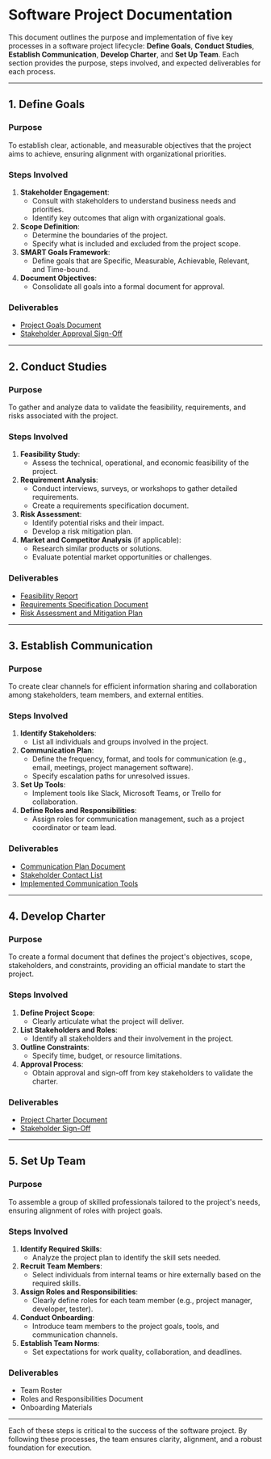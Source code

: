 # Software Project Documentation

This document outlines the purpose and implementation of five key processes in a software project lifecycle: **Define Goals**, **Conduct Studies**, **Establish Communication**, **Develop Charter**, and **Set Up Team**. Each section provides the purpose, steps involved, and expected deliverables for each process.

---

## 1. Define Goals

### Purpose
To establish clear, actionable, and measurable objectives that the project aims to achieve, ensuring alignment with organizational priorities.

### Steps Involved
1. **Stakeholder Engagement**:
   - Consult with stakeholders to understand business needs and priorities.
   - Identify key outcomes that align with organizational goals.
2. **Scope Definition**:
   - Determine the boundaries of the project.
   - Specify what is included and excluded from the project scope.
3. **SMART Goals Framework**:
   - Define goals that are Specific, Measurable, Achievable, Relevant, and Time-bound.
4. **Document Objectives**:
   - Consolidate all goals into a formal document for approval.

### Deliverables
- [Project Goals Document](./template/Project%20Goals%20Document.md)
- [Stakeholder Approval Sign-Off](./template/Stakeholder%20Approval%20Sign-Off.md)

---

## 2. Conduct Studies

### Purpose
To gather and analyze data to validate the feasibility, requirements, and risks associated with the project.

### Steps Involved
1. **Feasibility Study**:
   - Assess the technical, operational, and economic feasibility of the project.
2. **Requirement Analysis**:
   - Conduct interviews, surveys, or workshops to gather detailed requirements.
   - Create a requirements specification document.
3. **Risk Assessment**:
   - Identify potential risks and their impact.
   - Develop a risk mitigation plan.
4. **Market and Competitor Analysis** (if applicable):
   - Research similar products or solutions.
   - Evaluate potential market opportunities or challenges.

### Deliverables
- [Feasibility Report](./template/Feasibility%20Report.md)
- [Requirements Specification Document](./template/Requirements%20Specification%20Document%20.md)
- [Risk Assessment and Mitigation Plan](./template/Risk%20Assessment%20and%20Mitigation%20Plan.md)

---

## 3. Establish Communication

### Purpose
To create clear channels for efficient information sharing and collaboration among stakeholders, team members, and external entities.

### Steps Involved
1. **Identify Stakeholders**:
   - List all individuals and groups involved in the project.
2. **Communication Plan**:
   - Define the frequency, format, and tools for communication (e.g., email, meetings, project management software).
   - Specify escalation paths for unresolved issues.
3. **Set Up Tools**:
   - Implement tools like Slack, Microsoft Teams, or Trello for collaboration.
4. **Define Roles and Responsibilities**:
   - Assign roles for communication management, such as a project coordinator or team lead.

### Deliverables
- [Communication Plan Document](.//template/Communication%20Plan%20Document.md)
- [Stakeholder Contact List](./template/Stakeholder%20Contact%20List.md)
- [Implemented Communication Tools](./template/Implemented%20Communication%20Tools.md)

---

## 4. Develop Charter

### Purpose
To create a formal document that defines the project's objectives, scope, stakeholders, and constraints, providing an official mandate to start the project.

### Steps Involved
1. **Define Project Scope**:
   - Clearly articulate what the project will deliver.
2. **List Stakeholders and Roles**:
   - Identify all stakeholders and their involvement in the project.
3. **Outline Constraints**:
   - Specify time, budget, or resource limitations.
4. **Approval Process**:
   - Obtain approval and sign-off from key stakeholders to validate the charter.

### Deliverables
- [Project Charter Document](./template/Project%20Charter.md)
- [Stakeholder Sign-Off](./template/Stakeholder%20Sign-Off%20Document.md)

---

## 5. Set Up Team

### Purpose
To assemble a group of skilled professionals tailored to the project's needs, ensuring alignment of roles with project goals.

### Steps Involved
1. **Identify Required Skills**:
   - Analyze the project plan to identify the skill sets needed.
2. **Recruit Team Members**:
   - Select individuals from internal teams or hire externally based on the required skills.
3. **Assign Roles and Responsibilities**:
   - Clearly define roles for each team member (e.g., project manager, developer, tester).
4. **Conduct Onboarding**:
   - Introduce team members to the project goals, tools, and communication channels.
5. **Establish Team Norms**:
   - Set expectations for work quality, collaboration, and deadlines.

### Deliverables
- Team Roster
- Roles and Responsibilities Document
- Onboarding Materials

---

Each of these steps is critical to the success of the software project. By following these processes, the team ensures clarity, alignment, and a robust foundation for execution.
